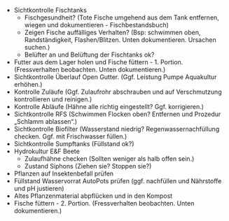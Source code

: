 - Sichtkontrolle Fischtanks
  - Fischgesundheit? (Tote Fische umgehend aus dem Tank entfernen, wiegen und dokumentieren - Fischbestandsbuch)
  - Zeigen Fische auffälliges Verhalten? (Bsp: schwimmen oben, Randständigkeit, Flashen/Blitzen. Unten dokumentieren. Ursachen suchen.)
  - Belüfter an und Belüftung der Fischtanks ok?
- Futter aus dem Lager holen und Fische füttern  - 1. Portion. (Fressverhalten beobachten. Unten dokumentieren.)
- Sichtkontrolle Überlauf Open Gutter. (Ggf. Leistung Pumpe Aquakultur erhöhen.)
- Kontrolle Zuläufe (Ggf. Zulaufrohr abschrauben und auf Verschmutzung kontrollieren und reinigen.)
- Kontrolle Abläufe (Hähne alle richtig eingestellt? Ggf. korrigieren.)
- Sichtkontrolle RFS (Schwimmen Flocken oben? Entfernen und Prozedur „Schlamm ablassen“.)
- Sichtkontrolle Biofilter (Wasserstand niedrig? Regenwassernachfüllung checken. Ggf. mit Frischwasser füllen.)
- Sichtkontrolle Sumpftanks (Füllstand ok?)
- Hydrokultur E&F Beete
  - Zulaufhähne checken (Sollten weniger als halb offen sein.)
  - Zustand Siphons (Ziehen sie? Stoppen sie?)
- Pflanzen auf Insektenbefall prüfen
- Füllstand Wasservorrat AutoPots prüfen (ggf. nachfüllen und Nährstoffe und pH justieren)
- Altes Pflanzenmaterial abpflücken und in den Kompost
- Fische füttern - 2. Portion.  (Fressverhalten beobachten. Unten dokumentieren.)
